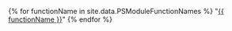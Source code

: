 {% for functionName in site.data.PSModuleFunctionNames %}
    "[{{ functionName }}](/{{functionName}})"
{% endfor %}
